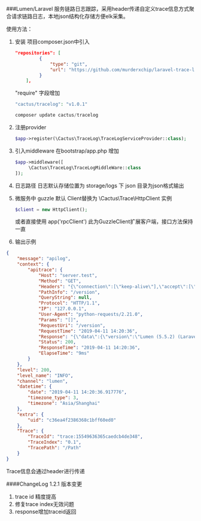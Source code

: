 ###Lumen/Laravel 服务链路日志跟踪，采用header传递自定义trace信息方式聚合请求链路日志，本地json结构化存储方便elk采集。

使用方法：

1. 安装
   项目composer.json中引入
   ```json
   "repositories": [
            {
                "type": "git",
                "url": "https://github.com/murderxchip/laravel-trace-log.git"
            }
       ],
   ```
       
   "require" 字段增加 
   ```php
   "cactus/tracelog": "v1.0.1"
   ```
   ```php
   composer update cactus/tracelog 
   ```
   
2. 注册provider
    ```php
    $app->register(\Cactus\TraceLog\TraceLogServiceProvider::class);
    ```
3. 引入middleware
    在bootstrap/app.php 增加
    ```php
    $app->middleware([
         \Cactus\TraceLog\TraceLogMiddleWare::class
    ]);
    ```

4. 日志路径
   日志默认存储位置为 storage/logs 下
   json 目录为json格式输出
   
5. 微服务中 guzzle 默认 Client替换为 \Cactus\Trace\HttpClient 实例
    ```php
    $client = new HttpClient();
    ```
    或者直接使用 app('rpcClient')   此为GuzzleClient扩展客户端，接口方法保持一直

6. 输出示例
```json
{
	"message": "apilog",
	"context": {
		"apitrace": {
			"Host": "server.test",
			"Method": "GET",
			"Headers": "{\"connection\":[\"keep-alive\"],\"accept\":[\"*/*\"],\"accept-encoding\":[\"gzip, deflate\"],\"user-agent\":[\"python-requests/2.21.0\"],\"host\":[\"cactusserver-mall.test\"],\"content-length\":[\"\"],\"content-type\":[\"\"]}",
			"PathInfo": "/version",
			"QueryString": null,
			"Protocol": "HTTP/1.1",
			"IP": "127.0.0.1",
			"User-Agent": "python-requests/2.21.0",
			"Params": "[]",
			"RequestUri": "/version",
			"RequestTime": "2019-04-11 14:20:36",
			"Response": "{\"data\":{\"version\":\"Lumen (5.5.2) (Laravel Components 5.5.*)\"},\"meta\":{\"timestamp\":1554963636.89317,\"response_time\":0.0965871810913086}}",
			"Status": 200,
			"ResponseTime": "2019-04-11 14:20:36",
			"ElapseTime": "9ms"
		}
	},
	"level": 200,
	"level_name": "INFO",
	"channel": "lumen",
	"datetime": {
		"date": "2019-04-11 14:20:36.917776",
		"timezone_type": 3,
		"timezone": "Asia/Shanghai"
	},
	"extra": {
		"uid": "c36ea4f2386368c1bff60ed0"
	},
	"Trace": {
		"TraceId": "trace:15549636365caedcb4de348",
		"TraceIndex": "0.1",
		"TracePath": "/Path"
	}
}
```
Trace信息会通过header进行传递


####ChangeLog
1.2.1 版本变更
1. trace id 精度提高
2. 修复trace index无效问题
3. response增加traceid返回